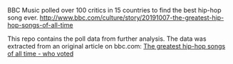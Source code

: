 BBC Music polled over 100 critics in 15 countries to find the best hip-hop song ever. http://www.bbc.com/culture/story/20191007-the-greatest-hip-hop-songs-of-all-time

This repo contains the poll data from further analysis. The data was extracted from an original article on bbc.com: [The greatest hip-hop songs of all time - who voted](http://www.bbc.com/culture/story/20191007-the-greatest-hip-hop-songs-of-all-time-who-voted)